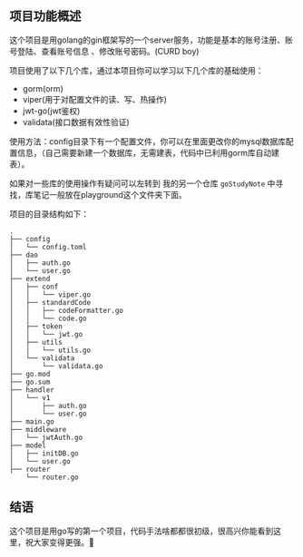 ## 项目功能概述
这个项目是用golang的gin框架写的一个server服务，功能是基本的账号注册、账号登陆、查看账号信息
、修改账号密码。(CURD boy) 

项目使用了以下几个库，通过本项目你可以学习以下几个库的基础使用：

* gorm(orm)
* viper(用于对配置文件的读、写、热操作)
* jwt-go(jwt鉴权)
* validata(接口数据有效性验证)

使用方法：config目录下有一个配置文件，你可以在里面更改你的mysql数据库配置信息，（自己需要新建一个数据库，无需建表，代码中已利用gorm库自动建表）。

如果对一些库的使用操作有疑问可以左转到 我的另一个仓库 `goStudyNote` 中寻找，库笔记一般放在playground这个文件夹下面。

项目的目录结构如下：

```
.
├── config
│   └── config.toml
├── dao
│   ├── auth.go
│   └── user.go
├── extend
│   ├── conf
│   │   └── viper.go
│   ├── standardCode
│   │   ├── codeFormatter.go
│   │   └── code.go
│   ├── token
│   │   └── jwt.go
│   ├── utils
│   │   └── utils.go
│   └── validata
│       └── validata.go
├── go.mod
├── go.sum
├── handler
│   └── v1
│       ├── auth.go
│       └── user.go
├── main.go
├── middleware
│   └── jwtAuth.go
├── model
│   ├── initDB.go
│   └── user.go
├── router
    └── router.go
```

## 结语
这个项目是用go写的第一个项目，代码手法啥都都很初级，很高兴你能看到这里，祝大家变得更强。🤞
